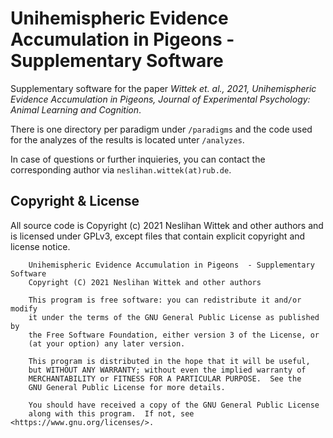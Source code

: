 # Unihemispheric Evidence Accumulation in Pigeons - Supplementary Software

Supplementary software for the paper *Wittek et. al., 2021, Unihemispheric Evidence Accumulation in Pigeons, Journal of Experimental Psychology: Animal Learning and Cognition*.

There is one directory per paradigm under `/paradigms` and the code used for the analyzes of the results is located unter `/analyzes`.

In case of questions or further inquieries, you can contact the corresponding author via `neslihan.wittek(at)rub.de`.

## Copyright & License

All source code is Copyright (c) 2021 Neslihan Wittek and other authors and is licensed under GPLv3, except files that contain explicit copyright and license notice.

```
    Unihemispheric Evidence Accumulation in Pigeons  - Supplementary Software
    Copyright (C) 2021 Neslihan Wittek and other authors

    This program is free software: you can redistribute it and/or modify
    it under the terms of the GNU General Public License as published by
    the Free Software Foundation, either version 3 of the License, or
    (at your option) any later version.

    This program is distributed in the hope that it will be useful,
    but WITHOUT ANY WARRANTY; without even the implied warranty of
    MERCHANTABILITY or FITNESS FOR A PARTICULAR PURPOSE.  See the
    GNU General Public License for more details.

    You should have received a copy of the GNU General Public License
    along with this program.  If not, see <https://www.gnu.org/licenses/>.
```

